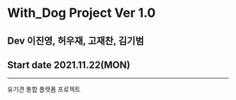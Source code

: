 # With_Dog Project Ver 1.0 
## Dev 이진영, 허우재, 고재찬, 김기범 
## Start date 2021.11.22(MON)
<hr>
유기견 통합 플렛폼 프로젝트 
